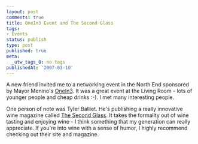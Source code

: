 ```yaml
---
layout: post
comments: true
title: OneIn3 Event and The Second Glass
tags:
- Events
status: publish
type: post
published: true
meta:
  _utw_tags_0: no tags
publishedAt: '2007-03-10'
---
```


A new friend invited me to a networking event in the North End sponsored by Mayor Menino's <a href="https://www.cityofboston.gov/bra/betterboston/flash/flashhome.htm">OneIn3</a>. It was a great event at the Living Room - lots of younger people and cheap drinks :-). I met many interesting people.

One person of note was Tyler Balliet. He's publishing a really innovative wine magazine called <a title="The Second Glass" href="https://thesecondglass.com/">The Second Glass</a>. It takes the formality out of wine tasting and enjoying wine - I think something that my generation can really appreciate. If you're into wine with a sense of humor, I highly recommend checking out their site and magazine.
